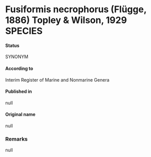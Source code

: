 # Fusiformis necrophorus (Flügge, 1886) Topley & Wilson, 1929 SPECIES

#### Status
SYNONYM

#### According to
Interim Register of Marine and Nonmarine Genera

#### Published in
null

#### Original name
null

### Remarks
null